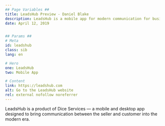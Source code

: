 ```yaml
---
## Page Variables ##
title: LeadsHub Preview - Daniel Blake
description: LeadsHub is a mobile app for modern communication for businesses. Website designed and developed by Daniel Blake.
date: April 12, 2019


## Params ##
# Meta
id: leadshub
class: sib
lang: en

# Hero
one: LeadsHub
two: Mobile App

# Content
link: https://leadshub.com
alt: Go to the LeadsHub website
rel: external nofollow noreferrer
---
```


LeadsHub is a product of Dice Services &mdash; a mobile and desktop app designed to bring communication between the seller and customer into the modern era.
